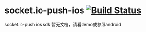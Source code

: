 # socket.io-push-ios [![Build Status](https://travis-ci.org/xuduo/socket.io-push-ios.svg?branch=master)](https://travis-ci.org/xuduo/socket.io-push-ios)
socket.io-push ios sdk
暂无文档，请看demo或参照android
